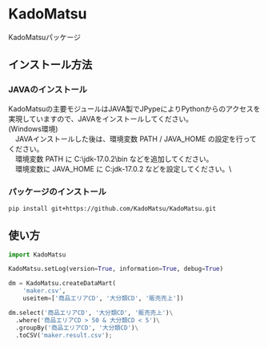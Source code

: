 # KadoMatsu

KadoMatsuパッケージ

## インストール方法

### JAVAのインストール
KadoMatsuの主要モジュールはJAVA製でJPypeによりPythonからのアクセスを実現していますので、JAVAをインストールしてください。\
(Windows環境)\
　JAVAインストールした後は、環境変数 PATH / JAVA_HOME の設定を行ってください。\
　環境変数 PATH に C:\jdk-17.0.2\bin などを追加してください。\
　環境変数に JAVA_HOME に C:jdk-17.0.2 などを設定してください。\

### パッケージのインストール
```bash
pip install git+https://github.com/KadoMatsu/KadoMatsu.git
```

## 使い方
```python
import KadoMatsu

KadoMatsu.setLog(version=True, information=True, debug=True)

dm = KadoMatsu.createDataMart(
	'maker.csv',
	useitem=['商品エリアCD', '大分類CD', '販売売上'])

dm.select('商品エリアCD', '大分類CD', '販売売上')\
  .where('商品エリアCD > 50 & 大分類CD < 5')\
  .groupBy('商品エリアCD', '大分類CD')\
  .toCSV('maker.result.csv');

```
